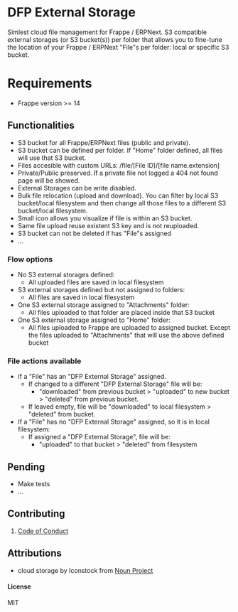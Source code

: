 # DFP External Storage

Simlest cloud file management for Frappe / ERPNext. S3 compatible external storages (or S3 bucket(s)) per folder that allows you to fine-tune the location of your Frappe / ERPNext "File"s per folder: local or specific S3 bucket.


# Requirements

- Frappe version >= 14


## Functionalities

- S3 bucket for all Frappe/ERPNext files (public and private).
- S3 bucket can be defined per folder. If "Home" folder defined, all files will use that S3 bucket.
- Files accesible with custom URLs: /file/[File ID]/[file name.extension]
- Private/Public preserved. If a private file not logged a 404 not found page will be showed.
- External Storages can be write disabled.
- Bulk file relocation (upload and download). You can filter by local S3 bucket/local filesystem and then change all those files to a different S3 bucket/local filesystem.
- Small icon allows you visualize if file is within an S3 bucket.
- Same file upload reuse existent S3 key and is not reuploaded.
- S3 bucket can not be deleted if has "File"s assigned
- ...


### Flow options

- No S3 external storages defined:
	- All uploaded files are saved in local filesystem
- S3 external storages defined but not assigned to folders:
	- All files are saved in local filesystem
- One S3 external storage assigned to "Attachments" folder:
	- All files uploaded to that folder are placed inside that S3 bucket
- One S3 external storage assigned to "Home" folder:
	- All files uploaded to Frappe are uploaded to assigned bucket. Except the files uploaded to "Attachments" that will use the above defined bucket


### File actions available

- If a "File" has an "DFP External Storage" assigned.
	- If changed to a different "DFP External Storage" file will be:
		- "downloaded" from previous bucket > "uploaded" to new bucket > "deleted" from previous bucket.
	- If leaved empty, file will be "downloaded" to local filesystem > "deleted" from bucket.
- If a "File" has no "DFP External Storage" assigned, so it is in local filesystem:
	- If assigned a "DFP External Storage", file will be:
		- "uploaded" to that bucket > "deleted" from filesystem


## Pending

- Make tests
- ...


## Contributing

1. [Code of Conduct](CODE_OF_CONDUCT.md)


## Attributions

- cloud storage by Iconstock from [Noun Project](https://thenounproject.com/browse/icons/term/cloud-storage/)


#### License

MIT